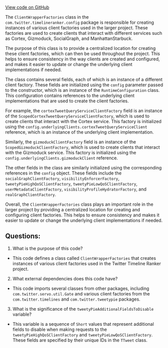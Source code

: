 [View code on GitHub](https://github.com/misbahsy/the-algorithm/timelineranker/server/src/main/scala/com/twitter/timelineranker/config/ClientWrapperFactories.scala)

The `ClientWrapperFactories` class in the `com.twitter.timelineranker.config` package is responsible for creating instances of various client factories used in the larger project. These factories are used to create clients that interact with different services such as Cortex, Gizmoduck, SocialGraph, and ManhattanStarbuck. 

The purpose of this class is to provide a centralized location for creating these client factories, which can then be used throughout the project. This helps to ensure consistency in the way clients are created and configured, and makes it easier to update or change the underlying client implementations if needed.

The class contains several fields, each of which is an instance of a different client factory. These fields are initialized using the `config` parameter passed to the constructor, which is an instance of the `RuntimeConfiguration` class. This configuration contains references to the underlying client implementations that are used to create the client factories.

For example, the `cortexTweetQueryServiceClientFactory` field is an instance of the `ScopedCortexTweetQueryServiceClientFactory`, which is used to create clients that interact with the Cortex service. This factory is initialized using the `config.underlyingClients.cortexTweetQueryServiceClient` reference, which is an instance of the underlying client implementation.

Similarly, the `gizmoduckClientFactory` field is an instance of the `ScopedGizmoduckClientFactory`, which is used to create clients that interact with the Gizmoduck service. This factory is initialized using the `config.underlyingClients.gizmoduckClient` reference.

The other fields in the class are similarly initialized using the corresponding references in the `config` object. These fields include the `socialGraphClientFactory`, `visibilityEnforcerFactory`, `tweetyPieHighQoSClientFactory`, `tweetyPieLowQoSClientFactory`, `userMetadataClientFactory`, `visibilityProfileHydratorFactory`, and `realGraphClientFactory`.

Overall, the `ClientWrapperFactories` class plays an important role in the larger project by providing a centralized location for creating and configuring client factories. This helps to ensure consistency and makes it easier to update or change the underlying client implementations if needed.
## Questions: 
 1. What is the purpose of this code?
- This code defines a class called `ClientWrapperFactories` that creates instances of various client factories used in the Twitter Timeline Ranker project.

2. What external dependencies does this code have?
- This code imports several classes from other packages, including `com.twitter.servo.util.Gate` and various client factories from the `com.twitter.timelines` and `com.twitter.tweetypie` packages.

3. What is the significance of the `tweetyPieAdditionalFieldsToDisable` variable?
- This variable is a sequence of `Short` values that represent additional fields to disable when making requests to the `tweetyPieHighQoSClientFactory` and `tweetyPieLowQoSClientFactory`. These fields are specified by their unique IDs in the `TTweet` class.